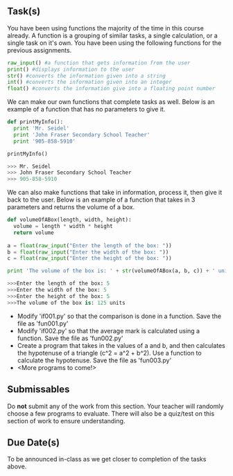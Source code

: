 Task(s)
-------
You have been using functions the majority of the time in this course already.  A function is a grouping of similar tasks, a single calculation, or a single task on it's own.  You have been using the following functions for the previous assignments.

```python
raw_input() #a function that gets information from the user
print() #displays information to the user
str() #converts the information given into a string
int() #converts the information given into an integer
float() #converts the information give into a floating point number
```

We can make our own functions that complete tasks as well.  Below is an example of a function that has no parameters to give it.

```python
def printMyInfo():
  print 'Mr. Seidel'
  print 'John Fraser Secondary School Teacher'
  print '905-858-5910'

printMyInfo()

>>> Mr. Seidel
>>> John Fraser Secondary School Teacher
>>> 905-858-5910
```

We can also make functions that take in information, process it, then give it back to the user.  Below is an example of a function that takes in 3 parameters and returns the volume of a box.

```python
def volumeOfABox(length, width, height):
  volume = length * width * height
  return volume
  
a = float(raw_input("Enter the length of the box: "))
b = float(raw_input("Enter the width of the box: "))
c = float(raw_input("Enter the height of the box: "))

print 'The volume of the box is: ' + str(volumeOfABox(a, b, c)) + ' units'

>>>Enter the length of the box: 5
>>>Enter the width of the box: 5
>>>Enter the height of the box: 5
>>>The volume of the box is: 125 units
```

* Modify 'if001.py' so that the comparison is done in a function.  Save the file as 'fun001.py'
* Modify 'if002.py' so that the average mark is calculated using a function.  Save the file as 'fun002.py'
* Create a program that takes in the values of a and b, and then calculates the hypotenuse of a triangle (c^2 = a^2 + b^2).  Use a function to calculate the hypotenuse. Save the file as 'fun003.py'
* <More programs to come!>

Submissables
------------
Do **not** submit any of the work from this section.  Your teacher will randomly choose a few programs to evaluate.  There will also be a quiz/test on this section of work to ensure understanding.

Due Date(s)
----------
To be announced in-class as we get closer to completion of the tasks above.
